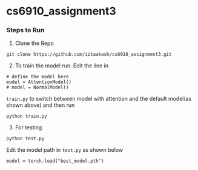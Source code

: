 # cs6910_assignment3

### Steps to Run
1. Clone the Repo
```
git clone https://github.com/iitaakash/cs6910_assignment3.git
```
2. To train the model run. Edit the line in 
```
# define the model here 
model = AttentionModel()
# model = NormalModel()
```
`train.py` to switch between model with attention and the default model(as shown above) and then run
``` 
python train.py
```
3. For testing
``` 
python test.py 
```
Edit the model path in `test.py` as shown below
```
model = torch.load("best_model.pth")
```
